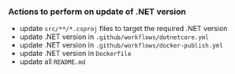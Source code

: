 ### Actions to perform on update of .NET version
- update `src/**/*.csproj` files to target the required .NET version
- update .NET version in `.github/workflows/dotnetcore.yml`
- update .NET version in `.github/workflows/docker-publish.yml`
- update .NET version in `Dockerfile`
- update all `README.md`
